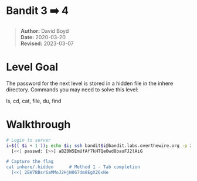 # Bandit 3 :arrow_right: 4

> **Author:** David Boyd<br>
> **Date:** 2020-03-20<br>
> **Revised:** 2023-03-07

# Level Goal

The password for the next level is stored in a hidden file in the inhere
directory.  Commands you may need to solve this level:

ls, cd, cat, file, du, find

# Walkthrough

``` bash
# Login to server
i=$(( $i + 1 )); echo $i; ssh bandit$i@bandit.labs.overthewire.org -p 2220
  [<<] passwd: [>>] aBZ0W5EmUfAf7kHTQeOwd8bauFJ2lAiG

# Capture the flag
cat inhere/.hidden      # Method 1 - Tab completion
  [<<] 2EW7BBsr6aMMoJ2HjW067dm8EgX26xNe
```
